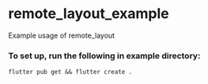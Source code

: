 # remote_layout_example

Example usage of remote_layout

### To set up, run the following in example directory:
```flutter pub get && flutter create .```
